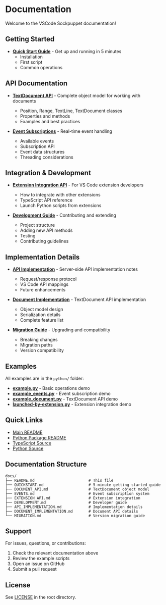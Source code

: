 # Documentation

Welcome to the VSCode Sockpuppet documentation!

## Getting Started

- **[Quick Start Guide](QUICKSTART.md)** - Get up and running in 5 minutes
  - Installation
  - First script
  - Common operations

## API Documentation

- **[TextDocument API](DOCUMENT_API.md)** - Complete object model for working with documents
  - Position, Range, TextLine, TextDocument classes
  - Properties and methods
  - Examples and best practices

- **[Event Subscriptions](EVENTS.md)** - Real-time event handling
  - Available events
  - Subscription API
  - Event data structures
  - Threading considerations

## Integration & Development

- **[Extension Integration API](EXTENSION_API.md)** - For VS Code extension developers
  - How to integrate with other extensions
  - TypeScript API reference
  - Launch Python scripts from extensions

- **[Development Guide](DEVELOPMENT.md)** - Contributing and extending
  - Project structure
  - Adding new API methods
  - Testing
  - Contributing guidelines

## Implementation Details

- **[API Implementation](API_IMPLEMENTATION.md)** - Server-side API implementation notes
  - Request/response protocol
  - VS Code API mappings
  - Future enhancements

- **[Document Implementation](DOCUMENT_IMPLEMENTATION.md)** - TextDocument API implementation
  - Object model design
  - Serialization details
  - Complete feature list

- **[Migration Guide](MIGRATION.md)** - Upgrading and compatibility
  - Breaking changes
  - Migration paths
  - Version compatibility

## Examples

All examples are in the `python/` folder:

- **[example.py](../python/example.py)** - Basic operations demo
- **[example_events.py](../python/example_events.py)** - Event subscription demo
- **[example_document.py](../python/example_document.py)** - TextDocument API demo
- **[launched-by-extension.py](../python/launched-by-extension.py)** - Extension integration demo

## Quick Links

- [Main README](../README.md)
- [Python Package README](../python/README.md)
- [TypeScript Source](../src/)
- [Python Source](../python/vscode_sockpuppet/)

## Documentation Structure

```
docs/
├── README.md                        # This file
├── QUICKSTART.md                    # 5-minute getting started guide
├── DOCUMENT_API.md                  # TextDocument object model
├── EVENTS.md                        # Event subscription system
├── EXTENSION_API.md                 # Extension integration
├── DEVELOPMENT.md                   # Developer guide
├── API_IMPLEMENTATION.md            # Implementation details
├── DOCUMENT_IMPLEMENTATION.md       # Document API details
└── MIGRATION.md                     # Version migration guide
```

## Support

For issues, questions, or contributions:
1. Check the relevant documentation above
2. Review the example scripts
3. Open an issue on GitHub
4. Submit a pull request

## License

See [LICENSE](../LICENSE) in the root directory.
